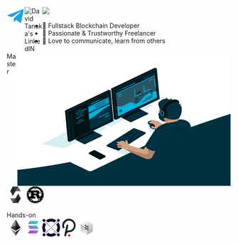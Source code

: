 <a href="https://t.me/realhardworkingdeveloper"><img align="left" alt="David Tanaka's Telegram" width="40px" src="https://github.com/realhardworkingdeveloper/realhardworkingdeveloper/blob/main/tg.png" /><a href="realhardworkingdeveloper@gmail.com"><img src="https://github.com/blackcater/blackcater/raw/main/images/social-gmail.svg" height="40" /></a></a> <a href="https://www.linkedin.com/in/david-tanaka-066262235/"><img align="left" alt="David Tanaka's LinkedIN" width="40px" src="https://raw.githubusercontent.com/peterthehan/peterthehan/master/assets/linkedin.svg" /></a> 

<img align="right" alt="GIF" src="https://github.com/realhardworkingdeveloper/realhardworkingdeveloper/blob/main/code.gif" width="480" height="300" />

- 👀 Fullstack Blockchain Developer
- 🌱 Passionate & Trustworthy Freelancer
- 💞️ Love to communicate, learn from others


Master <br>
<img alt="solidty" width="40px" src="https://github.com/realhardworkingdeveloper/realhardworkingdeveloper/blob/main/solidity.png" /> <img  alt="rust" width="40px" src="https://github.com/realhardworkingdeveloper/realhardworkingdeveloper/blob/main/rust.png" />

Hands-on<br>
<img align="left" alt="ETH" width="40px" src="https://github.com/realhardworkingdeveloper/realhardworkingdeveloper/blob/main/eth-diamond-black-white.jpg" />
<img align="left" alt="ETH" width="40px" height="40px" src="https://github.com/realhardworkingdeveloper/realhardworkingdeveloper/blob/main/index.jpg" />
<img align="left" alt="ETH" width="40px" src="https://github.com/realhardworkingdeveloper/realhardworkingdeveloper/blob/main/elrond.png" />
<img align="left" alt="ETH" width="40px" src="https://github.com/realhardworkingdeveloper/realhardworkingdeveloper/blob/main/index.png" />
<img align="left" alt="ETH" width="40px" src="https://github.com/realhardworkingdeveloper/realhardworkingdeveloper/blob/main/substrate.png" />



<!---
realhardworkingdeveloper/realhardworkingdeveloper is a ✨ special ✨ repository because its `README.md` (this file) appears on your GitHub profile.
You can click the Preview link to take a look at your changes.
--->

